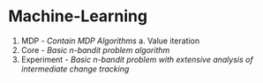 # Machine-Learning
1. MDP - _Contain MDP Algorithms_
    a. Value iteration
3. Core - _Basic n-bandit problem algorithm_
4. Experiment - _Basic n-bandit problem with extensive analysis of intermediate change tracking_

